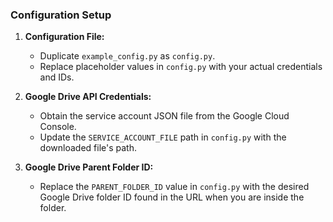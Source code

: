 ### Configuration Setup

1. **Configuration File:**

   - Duplicate `example_config.py` as `config.py`.
   - Replace placeholder values in `config.py` with your actual credentials and IDs.

2. **Google Drive API Credentials:**

   - Obtain the service account JSON file from the Google Cloud Console.
   - Update the `SERVICE_ACCOUNT_FILE` path in `config.py` with the downloaded file's path.

3. **Google Drive Parent Folder ID:**
   - Replace the `PARENT_FOLDER_ID` value in `config.py` with the desired Google Drive folder ID found in the URL when you are inside the folder.
